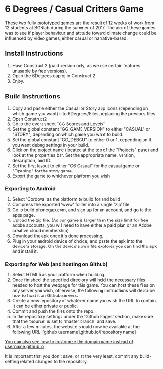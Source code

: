 # 6 Degrees / Casual Critters Game

These two fully prototyped games are the result of 12 weeks of work from 12 students at BGNlab during the summer of 2017. The aim of these games was to see if player behaviour and attitude toward climate change could be influenced by video games, either casual or narrative-based.

## Install Instructions
1. Have Construct 2 (paid version only, as we use certain features unusable by free versions).
2. Open the 6Degrees.caproj in Construct 2
3. Enjoy.

## Build Instructions
1. Copy and paste either the Casual or Story app icons (depending on which game you want) into 6Degrees/Files, replacing the previous files.
2. Open Construct2
3. Go to the event sheet "GG Scores and Levels"
4. Set the global constant "GG_GAME_VERSION" to either "CASUAL" or "STORY", depending on which game you want to build.
5. Set the global constant "GG_DEBGU" to either 0 or 1, depending on if you want debug settings in your build.
6. Click on the project name (located at the top of the "Projects" pane) and look at the properties bar. Set the appropriate name, version, description, and ID.
7. Set the first layout to either "C6 Casual" for the casual game or "Opening" for the story game
8. Export the game to whichever platform you wish

### Exporting to Android
1. Select 'Cordova' as the platform to build for and build 
2. Compress the exported 'www' folder into a single 'zip' file
3. Go to build.phonegap.com, and sign up for an account, and go to the apps page. 
4. Upload the zip file. (As our game is larger than the size limit for free adobe accounts, you will need to have either a paid plan or an Adobe creative cloud membership)
5. Download the apk once it's done processing.
6. Plug in your android device of choice, and paste the apk into the device's storage. On the device's own file explorer you can find the apk and install it.

### Exporting for Web (and hosting on Github)
1. Select HTML5 as your platform when building.
2. Once finished, the specified directory will hold the necessary files needed to host the webpage for this game. You can host these files on any server you wish, otherwise, the following instructions will describe how to host it on Github servers.
3. Create a new repository of whatever name you wish the URL to contain. It can be either private or public.
4. Commit and push the files onto the repo.
5. In the repository settings under the 'Github Pages' section, make sure that the 'Source' is set to 'master branch' and save.
6. After a few minutes, the website should now be available at the following URL: [github username].github.io/[repository name]

[You can also see how to customize the domain name instead of username.github.io](https://help.github.com/articles/using-a-custom-domain-with-github-pages/)

It is important that you don't save, or at the very least, commit any build-setting related changes to the repository.

